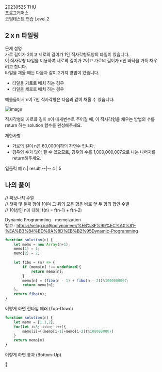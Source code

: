 20230525 THU  
프로그래머스  
코딩테스트 연습 Level.2  

2 x n 타일링
---
문제 설명  
가로 길이가 2이고 세로의 길이가 1인 직사각형모양의 타일이 있습니다.  
이 직사각형 타일을 이용하여 세로의 길이가 2이고 가로의 길이가 n인 바닥을 가득 채우려고 합니다.  
타일을 채울 때는 다음과 같이 2가지 방법이 있습니다.  

- 타일을 가로로 배치 하는 경우  
- 타일을 세로로 배치 하는 경우  

예를들어서 n이 7인 직사각형은 다음과 같이 채울 수 있습니다.

![image](https://github.com/eunseolYun/TIL/assets/97269267/6bc16930-6083-4e94-a54a-2a8e066efbb3)

직사각형의 가로의 길이 n이 매개변수로 주어질 때, 이 직사각형을 채우는 방법의 수를 return 하는 solution 함수를 완성해주세요.  

제한사항  
- 가로의 길이 n은 60,000이하의 자연수 입니다.  
- 경우의 수가 많아 질 수 있으므로, 경우의 수를 1,000,000,007으로 나눈 나머지를 return해주세요.  

입출력 예
n	| result
--|--
4	| 5

나의 풀이
---
// 피보나치 수열  
// 첫째 및 둘째 항이 1이며 그 뒤의 모든 항은 바로 앞 두 항의 합인 수열  
// 1이상인 n에 대해, f(n) = f(n-1) + f(n-2)  

Dynamic Programming - memoization  
참고 : https://velog.io/@polynomeer/%EB%8F%99%EC%A0%81-%EA%B3%84%ED%9A%8D%EB%B2%95Dynamic-Programming

```jsx
function solution(n) {
    let memo = new Array(n+1);
    memo[1] = 1;
    memo[2] = 2;
    
    let fibo = (n) => {
        if (memo[n] !== undefined){ 
            return memo[n];
        }
        memo[n] = (fibo(n - 1) + fibo(n - 2))%1000000007;
        return memo[n];
    };
    return fibo(n);
}
```
이렇게 하면 런타임 에러 (Top-Down)

```jsx
function solution(n) {
    let memo = [1,1,2];
    for(let i=3; i<=n; i++){
        memo[i]=((memo[i-1]+memo[i-2])%1000000007)
    }
    return memo[n]
}
```
이렇게 하면 통과 (Bottom-Up)  

🤔  
